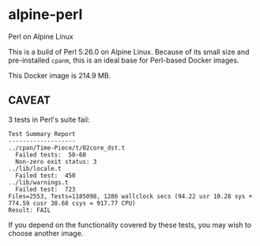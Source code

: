 # alpine-perl

Perl on Alpine Linux

This is a build of Perl 5.26.0 on Alpine Linux. Because of its small size and pre-installed `cpanm`, this is an ideal base for Perl-based Docker images.

This Docker image is 214.9 MB.

## CAVEAT

3 tests in Perl's suite fail:

    Test Summary Report
    -------------------
    ../cpan/Time-Piece/t/02core_dst.t
      Failed tests:  58-60
      Non-zero exit status: 3
    ../lib/locale.t
      Failed test:  450
    ../lib/warnings.t
      Failed test:  723
    Files=2553, Tests=1185098, 1286 wallclock secs (94.22 usr 10.28 sys + 774.59 cusr 38.68 csys = 917.77 CPU)
    Result: FAIL

If you depend on the functionality covered by these tests, you may
wish to choose another image.
